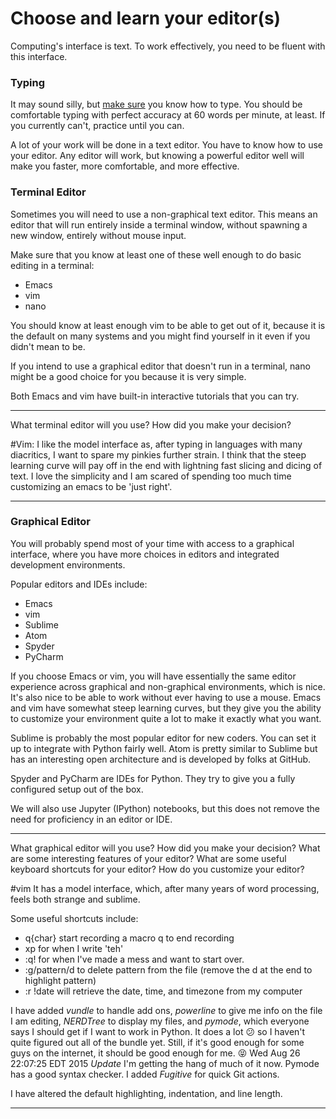 # Choose and learn your editor(s)


Computing's interface is text. To work effectively, you need to be fluent with this interface.


### Typing

It may sound silly, but [make sure](http://www.typingtest.com/) you know how to type. You should be comfortable typing with perfect accuracy at 60 words per minute, at least. If you currently can't, practice until you can.

A lot of your work will be done in a text editor. You have to know how to use your editor. Any editor will work, but knowing a powerful editor well will make you faster, more comfortable, and more effective.


### Terminal Editor

Sometimes you will need to use a non-graphical text editor. This means an editor that will run entirely inside a terminal window, without spawning a new window, entirely without mouse input.

Make sure that you know at least one of these well enough to do basic editing in a terminal:

 * Emacs
 * vim
 * nano

You should know at least enough vim to be able to get out of it, because it is the default on many systems and you might find yourself in it even if you didn't mean to be.

If you intend to use a graphical editor that doesn't run in a terminal, nano might be a good choice for you because it is very simple.

Both Emacs and vim have built-in interactive tutorials that you can try.

---

What terminal editor will you use? How did you make your decision?

#Vim:
I like the model interface as, after typing in languages with many diacritics, I want to spare my pinkies further strain.
I think that the steep learning curve will pay off in the end with lightning fast slicing and dicing of text. 
I love the simplicity and I am scared of spending too much time customizing an emacs to be 'just right'.

---


### Graphical Editor

You will probably spend most of your time with access to a graphical interface, where you have more choices in editors and integrated development environments.

Popular editors and IDEs include:

 * Emacs
 * vim
 * Sublime
 * Atom
 * Spyder
 * PyCharm

If you choose Emacs or vim, you will have essentially the same editor experience across graphical and non-graphical environments, which is nice. It's also nice to be able to work without ever having to use a mouse. Emacs and vim have somewhat steep learning curves, but they give you the ability to customize your environment quite a lot to make it exactly what you want.

Sublime is probably the most popular editor for new coders. You can set it up to integrate with Python fairly well. Atom is pretty similar to Sublime but has an interesting open architecture and is developed by folks at GitHub.

Spyder and PyCharm are IDEs for Python. They try to give you a fully configured setup out of the box.

We will also use Jupyter (IPython) notebooks, but this does not remove the need for proficiency in an editor or IDE.

---

What graphical editor will you use? How did you make your decision? What are some interesting features of your editor? What are some useful keyboard shortcuts for your editor? How do you customize your editor?

#vim
It has a model interface, which, after many years of word processing, feels both strange and sublime.

Some useful shortcuts include:
  * q{char} start recording a macro q to end recording
  * xp for when I write 'teh'
  * :q! for when I've made a mess and want to start over.
  * :g/pattern/d to delete pattern from the file (remove the d at the end to highlight pattern)
  * :r !date will retrieve the date, time, and timezone from my computer

I have added *vundle* to handle add ons, *powerline* to give me info on the file I am editing, *NERDTree* to display my files, and *pymode*, which everyone says I should get if I want to work in Python. It does a lot :confused: so I haven't quite figured out all of the bundle yet. Still, if it's good enough for some guys on the internet, it should be good enough for me. :stuck_out_tongue_closed_eyes: 
Wed Aug 26 22:07:25 EDT 2015
_Update_ I'm getting the hang of much of it now. Pymode has a good syntax checker. I added *Fugitive* for quick Git actions.

I have altered the default highlighting, indentation, and line length.

---
